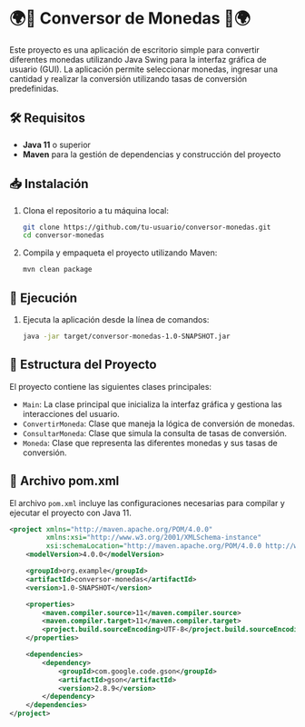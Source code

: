 # 🌍💱 Conversor de Monedas 💱🌍

Este proyecto es una aplicación de escritorio simple para convertir diferentes monedas utilizando Java Swing para la interfaz gráfica de usuario (GUI). La aplicación permite seleccionar monedas, ingresar una cantidad y realizar la conversión utilizando tasas de conversión predefinidas.

## 🛠️ Requisitos

- **Java 11** o superior
- **Maven** para la gestión de dependencias y construcción del proyecto

## 📥 Instalación

1. Clona el repositorio a tu máquina local:
    ```bash
    git clone https://github.com/tu-usuario/conversor-monedas.git
    cd conversor-monedas
    ```

2. Compila y empaqueta el proyecto utilizando Maven:
    ```bash
    mvn clean package
    ```

## 🚀 Ejecución

1. Ejecuta la aplicación desde la línea de comandos:
    ```bash
    java -jar target/conversor-monedas-1.0-SNAPSHOT.jar
    ```

## 📂 Estructura del Proyecto

El proyecto contiene las siguientes clases principales:

- `Main`: La clase principal que inicializa la interfaz gráfica y gestiona las interacciones del usuario.
- `ConvertirMoneda`: Clase que maneja la lógica de conversión de monedas.
- `ConsultarMoneda`: Clase que simula la consulta de tasas de conversión.
- `Moneda`: Clase que representa las diferentes monedas y sus tasas de conversión.

## 📄 Archivo pom.xml

El archivo `pom.xml` incluye las configuraciones necesarias para compilar y ejecutar el proyecto con Java 11.

```xml
<project xmlns="http://maven.apache.org/POM/4.0.0"
         xmlns:xsi="http://www.w3.org/2001/XMLSchema-instance"
         xsi:schemaLocation="http://maven.apache.org/POM/4.0.0 http://www.apache.org/xsd/maven-4.0.0.xsd">
    <modelVersion>4.0.0</modelVersion>

    <groupId>org.example</groupId>
    <artifactId>conversor-monedas</artifactId>
    <version>1.0-SNAPSHOT</version>

    <properties>
        <maven.compiler.source>11</maven.compiler.source>
        <maven.compiler.target>11</maven.compiler.target>
        <project.build.sourceEncoding>UTF-8</project.build.sourceEncoding>
    </properties>

    <dependencies>
        <dependency>
            <groupId>com.google.code.gson</groupId>
            <artifactId>gson</artifactId>
            <version>2.8.9</version>
        </dependency>
    </dependencies>
</project>
